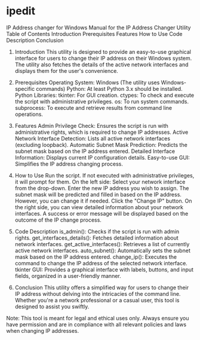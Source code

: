 # ipedit
IP Address changer for Windows 
Manual for the IP Address Changer Utility
Table of Contents
Introduction
Prerequisites
Features
How to Use
Code Description
Conclusion
1. Introduction
This utility is designed to provide an easy-to-use graphical interface for users to change their IP address on their Windows system. The utility also fetches the details of the active network interfaces and displays them for the user's convenience.

2. Prerequisites
Operating System: Windows (The utility uses Windows-specific commands)
Python: At least Python 3.x should be installed.
Python Libraries:
tkinter: For GUI creation.
ctypes: To check and execute the script with administrative privileges.
os: To run system commands.
subprocess: To execute and retrieve results from command line operations.
3. Features
Admin Privilege Check: Ensures the script is run with administrative rights, which is required to change IP addresses.
Active Network Interface Detection: Lists all active network interfaces (excluding loopback).
Automatic Subnet Mask Prediction: Predicts the subnet mask based on the IP address entered.
Detailed Interface Information: Displays current IP configuration details.
Easy-to-use GUI: Simplifies the IP address changing process.
4. How to Use
Run the script. If not executed with administrative privileges, it will prompt for them.
On the left side:
Select your network interface from the drop-down.
Enter the new IP address you wish to assign.
The subnet mask will be predicted and filled in based on the IP address. However, you can change it if needed.
Click the "Change IP" button.
On the right side, you can view detailed information about your network interfaces.
A success or error message will be displayed based on the outcome of the IP change process.
5. Code Description
is_admin(): Checks if the script is run with admin rights.
get_interfaces_details(): Fetches detailed information about network interfaces.
get_active_interfaces(): Retrieves a list of currently active network interfaces.
auto_subnet(): Automatically sets the subnet mask based on the IP address entered.
change_ip(): Executes the command to change the IP address of the selected network interface.
tkinter GUI: Provides a graphical interface with labels, buttons, and input fields, organized in a user-friendly manner.
6. Conclusion
This utility offers a simplified way for users to change their IP address without delving into the intricacies of the command line. Whether you're a network professional or a casual user, this tool is designed to assist you swiftly.

Note: This tool is meant for legal and ethical uses only. Always ensure you have permission and are in compliance with all relevant policies and laws when changing IP addresses.
